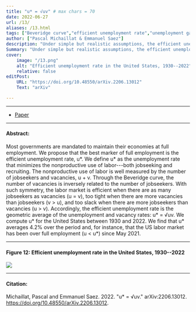 ```yaml
---
title: "u* = √uv" # max chars = 70
date: 2022-06-27
url: /13/
aliases: /13.html
tags: ["Beveridge curve","efficient unemployment rate","unemployment gap","full employment","business cycles"]
author: ["Pascal Michaillat & Emmanuel Saez"]
description: "Under simple but realistic assumptions, the efficient unemployment rate u* is the geometric average of the unemployment and vacancy rates." # max chars = 155
Summary: "Under simple but realistic assumptions, the efficient unemployment rate u* is the geometric average of the unemployment and vacancy rates. In the United States, 1930--2022, u* averages 4.2%."
cover:
    image: "/13.png"
    alt: "Efficient unemployment rate in the United States, 1930--2022"
    relative: false
editPost:
    URL: "https://doi.org/10.48550/arXiv.2206.13012"
    Text: "arXiv"

---
```


---

<!-- #### Files: -->

- [Paper](/13.pdf)
<!-- + [Code & data](https://doi.org/10.48550/arXiv.2005.04141) -->
<!-- + [online appendix](https://doi.org/10.48550/arXiv.2005.04141) -->

---

#### Abstract:

Most governments are mandated to maintain their economies at full employment. We propose that the best marker of full employment is the efficient unemployment rate, u*. We define u* as the unemployment rate that minimizes the nonproductive use of labor---both jobseeking and recruiting. The nonproductive use of labor is well measured by the number of jobseekers and vacancies, u + v. Through the Beveridge curve, the number of vacancies is inversely related to the number of jobseekers. With such symmetry, the labor market is efficient when there are as many jobseekers as vacancies (u = v), too tight when there are more vacancies than jobseekers (v > u), and too slack when there are more jobseekers than vacancies (u > v). Accordingly, the efficient unemployment rate is the geometric average of the unemployment and vacancy rates: u* = √uv. We compute u* for the United States between 1930 and 2022. We find that u* averages 4.2% over the period and, for instance, that the US labor market has been over full employment (u < u*) since May 2021.

---

#### Figure 12:  Efficient unemployment rate in the United States, 1930--2022

![](/13.png)

---

#### Citation:

Michaillat, Pascal and Emmanuel Saez. 2022. "u* = √uv." arXiv:2206.13012. https://doi.org/10.48550/arXiv.2206.13012.


